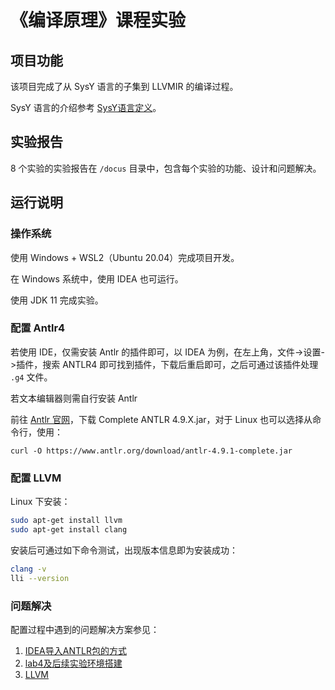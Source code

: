 # 《编译原理》课程实验

## 项目功能

该项目完成了从 SysY 语言的子集到 LLVMIR 的编译过程。

SysY 语言的介绍参考 [SysY语言定义](docus/SysY语言定义.pdf)。

## 实验报告

8 个实验的实验报告在 `/docus` 目录中，包含每个实验的功能、设计和问题解决。

## 运行说明

### 操作系统

使用 Windows + WSL2（Ubuntu 20.04）完成项目开发。

在 Windows 系统中，使用 IDEA 也可运行。

使用 JDK 11 完成实验。

### 配置 Antlr4

若使用 IDE，仅需安装 Antlr 的插件即可，以 IDEA 为例，在左上角，文件->设置->插件，搜索 ANTLR4 即可找到插件，下载后重启即可，之后可通过该插件处理 `.g4` 文件。

若文本编辑器则需自行安装 Antlr

前往 [Antlr 官网](https://www.antlr.org/download.html)，下载 Complete ANTLR 4.9.X.jar，对于 Linux 也可以选择从命令行，使用：

```shell
curl -O https://www.antlr.org/download/antlr-4.9.1-complete.jar
```

### 配置 LLVM

Linux 下安装：

```bash
sudo apt-get install llvm
sudo apt-get install clang
```

安装后可通过如下命令测试，出现版本信息即为安装成功：

```bash
clang -v
lli --version
```

### 问题解决

配置过程中遇到的问题解决方案参见：

1. [IDEA导入ANTLR包的方式](IDEA导入ANTLR包的方式.pdf)
2. [lab4及后续实验环境搭建](lab4及后续实验环境搭建.pdf)
3. [LLVM](LLVM.pdf)
